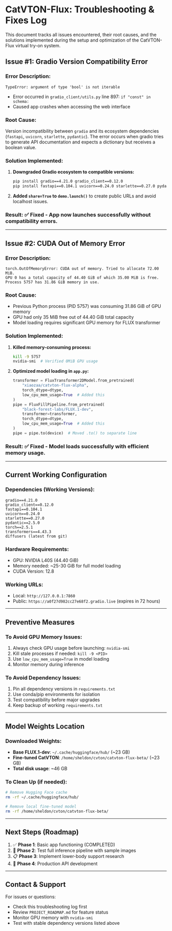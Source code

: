 # CatVTON-Flux: Troubleshooting & Fixes Log

This document tracks all issues encountered, their root causes, and the solutions implemented during the setup and optimization of the CatVTON-Flux virtual try-on system.

## Issue #1: Gradio Version Compatibility Error

### **Error Description:**
```
TypeError: argument of type 'bool' is not iterable
```
- Error occurred in `gradio_client/utils.py` line 897: `if "const" in schema:`
- Caused app crashes when accessing the web interface

### **Root Cause:**
Version incompatibility between `gradio` and its ecosystem dependencies (`fastapi`, `uvicorn`, `starlette`, `pydantic`). The error occurs when gradio tries to generate API documentation and expects a dictionary but receives a boolean value.

### **Solution Implemented:**
1. **Downgraded Gradio ecosystem to compatible versions:**
   ```bash
   pip install gradio==4.21.0 gradio_client==0.12.0
   pip install fastapi==0.104.1 uvicorn==0.24.0 starlette==0.27.0 pydantic==2.5.0
   ```

2. **Added `share=True` to `demo.launch()`** to create public URLs and avoid localhost issues.

### **Result:** ✅ Fixed - App now launches successfully without compatibility errors.

---

## Issue #2: CUDA Out of Memory Error

### **Error Description:**
```
torch.OutOfMemoryError: CUDA out of memory. Tried to allocate 72.00 MiB. 
GPU 0 has a total capacity of 44.40 GiB of which 35.00 MiB is free. 
Process 5757 has 31.86 GiB memory in use.
```

### **Root Cause:**
- Previous Python process (PID 5757) was consuming 31.86 GiB of GPU memory
- GPU had only 35 MiB free out of 44.40 GiB total capacity
- Model loading requires significant GPU memory for FLUX transformer

### **Solution Implemented:**
1. **Killed memory-consuming process:**
   ```bash
   kill -9 5757
   nvidia-smi  # Verified 0MiB GPU usage
   ```

2. **Optimized model loading in `app.py`:**
   ```python
   transformer = FluxTransformer2DModel.from_pretrained(
       "xiaozaa/catvton-flux-alpha", 
       torch_dtype=dtype,
       low_cpu_mem_usage=True  # Added this
   )
   pipe = FluxFillPipeline.from_pretrained(
       "black-forest-labs/FLUX.1-dev",
       transformer=transformer,
       torch_dtype=dtype,
       low_cpu_mem_usage=True  # Added this
   )
   pipe = pipe.to(device)  # Moved .to() to separate line
   ```

### **Result:** ✅ Fixed - Model loads successfully with efficient memory usage.

---

## Current Working Configuration

### **Dependencies (Working Versions):**
```
gradio==4.21.0
gradio_client==0.12.0
fastapi==0.104.1
uvicorn==0.24.0
starlette==0.27.0
pydantic==2.5.0
torch==2.5.1
transformers==4.43.3
diffusers (latest from git)
```

### **Hardware Requirements:**
- GPU: NVIDIA L40S (44.40 GiB)
- Memory needed: ~25-30 GiB for full model loading
- CUDA Version: 12.8

### **Working URLs:**
- Local: `http://127.0.0.1:7860`
- Public: `https://a0f27d982cc27e68f2.gradio.live` (expires in 72 hours)

---

## Preventive Measures

### **To Avoid GPU Memory Issues:**
1. Always check GPU usage before launching: `nvidia-smi`
2. Kill stale processes if needed: `kill -9 <PID>`
3. Use `low_cpu_mem_usage=True` in model loading
4. Monitor memory during inference

### **To Avoid Dependency Issues:**
1. Pin all dependency versions in `requirements.txt`
2. Use conda/pip environments for isolation
3. Test compatibility before major upgrades
4. Keep backup of working `requirements.txt`

---

## Model Weights Location

### **Downloaded Weights:**
- **Base FLUX.1-dev**: `~/.cache/huggingface/hub/` (~23 GB)
- **Fine-tuned CatVTON**: `/home/sheldon/cvton/catvton-flux-beta/` (~23 GB)
- **Total disk usage**: ~46 GB

### **To Clean Up (if needed):**
```bash
# Remove Hugging Face cache
rm -rf ~/.cache/huggingface/hub/

# Remove local fine-tuned model
rm -rf /home/sheldon/cvton/catvton-flux-beta/
```

---

## Next Steps (Roadmap)

1. ✅ **Phase 1**: Basic app functioning (COMPLETED)
2. 🔄 **Phase 2**: Test full inference pipeline with sample images
3. 📋 **Phase 3**: Implement lower-body support research
4. 🚀 **Phase 4**: Production API development

---

## Contact & Support

For issues or questions:
- Check this troubleshooting log first
- Review `PROJECT_ROADMAP.md` for feature status
- Monitor GPU memory with `nvidia-smi`
- Test with stable dependency versions listed above
